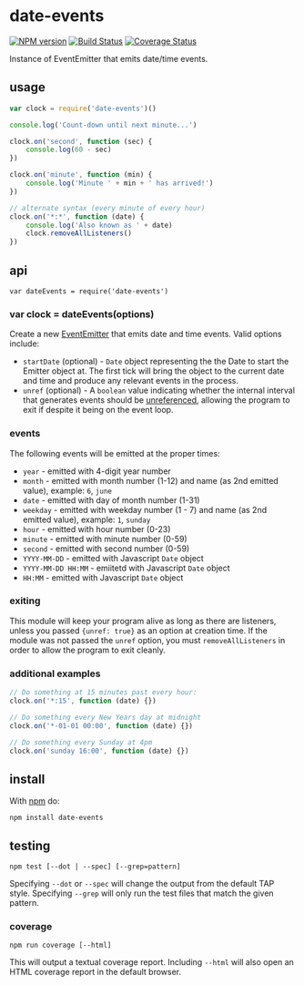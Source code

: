 # date-events

[![NPM version](https://badge.fury.io/js/date-events.png)](http://badge.fury.io/js/date-events)
[![Build Status](https://travis-ci.org/jasonpincin/date-events.svg?branch=master)](https://travis-ci.org/jasonpincin/date-events)
[![Coverage Status](https://coveralls.io/repos/jasonpincin/date-events/badge.png?branch=master)](https://coveralls.io/r/jasonpincin/date-events?branch=master)

Instance of EventEmitter that emits date/time events.

## usage

``` js
var clock = require('date-events')()

console.log('Count-down until next minute...')

clock.on('second', function (sec) {
    console.log(60 - sec)
})

clock.on('minute', function (min) {
    console.log('Minute ' + min + ' has arrived!')
})

// alternate syntax (every minute of every hour)
clock.on('*:*', function (date) {
    console.log('Also known as ' + date)
    clock.removeAllListeners()
})
```

## api

```
var dateEvents = require('date-events')
```

### var clock = dateEvents(options)

Create a new [EventEmitter](https://nodejs.org/api/events.html) that emits date
and time events. Valid options include:

* `startDate` (optional) - `Date` object representing the the Date to start the
  Emitter object at. The first tick will bring the object to the current date
  and time and produce any relevant events in the process.
* `unref` (optional) - A `boolean` value indicating whether the internal
  interval that generates events should be 
  [unreferenced](https://nodejs.org/api/timers.html#timers_unref), allowing the 
  program to exit if despite it being on the event loop.

### events

The following events will be emitted at the proper times:

* `year` - emitted with 4-digit year number
* `month` - emitted with month number (1-12) and name (as 2nd emitted value), example: `6`, `june`
* `date` - emitted with day of month number (1-31)
* `weekday` - emitted with weekday number (1 - 7) and name (as 2nd emitted value), example: `1`, `sunday`
* `hour` - emitted with hour number (0-23)
* `minute` - emitted with minute number (0-59)
* `second` - emitted with second number (0-59)
* `YYYY-MM-DD` - emitted with Javascript `Date` object
* `YYYY-MM-DD HH:MM` - emiitetd with Javascript `Date` object
* `HH:MM` - emitted with Javascript `Date` object

### exiting

This module will keep your program alive as long as there are listeners, unless
you passed `{unref: true}` as an option at creation time. If the module was not
passed the `unref` option, you must `removeAllListeners` in order to allow the
program to exit cleanly.

### additional examples

```javascript
// Do something at 15 minutes past every hour:
clock.on('*:15', function (date) {})

// Do something every New Years day at midnight
clock.on('*-01-01 00:00', function (date) {})

// Do something every Sunday at 4pm
clock.on('sunday 16:00', function (date) {})
```

## install

With [npm](https://npmjs.org) do:

```
npm install date-events
```

## testing

`npm test [--dot | --spec] [--grep=pattern]`

Specifying `--dot` or `--spec` will change the output from the default TAP style. 
Specifying `--grep` will only run the test files that match the given pattern.

### coverage

`npm run coverage [--html]`

This will output a textual coverage report. Including `--html` will also open 
an HTML coverage report in the default browser.
